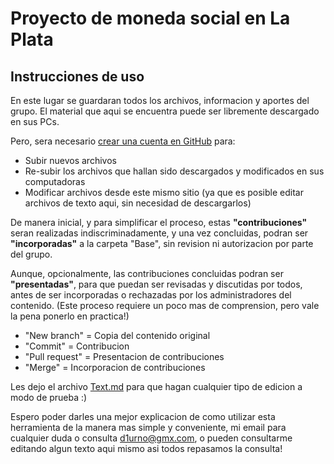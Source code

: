 # Proyecto de moneda social en La Plata
## Instrucciones de uso
En este lugar se guardaran todos los archivos, informacion y aportes del grupo.
El material que aqui se encuentra puede ser libremente descargado en sus PCs.

Pero, sera necesario [crear una cuenta en GitHub](https://github.com/join) para:
- Subir nuevos archivos
- Re-subir los archivos que hallan sido descargados y modificados en sus computadoras
- Modificar archivos desde este mismo sitio (ya que es posible editar archivos de texto aqui, sin necesidad de descargarlos)

De manera inicial, y para simplificar el proceso, estas **"contribuciones"** seran realizadas indiscriminadamente, y una vez concluidas, podran ser **"incorporadas"** a la carpeta "Base", sin revision ni autorizacion por parte del grupo.

Aunque, opcionalmente, las contribuciones concluidas podran ser **"presentadas"**, para que puedan ser revisadas y discutidas por todos, antes de ser incorporadas o rechazadas por los administradores del contenido. (Este proceso requiere un poco mas de comprension, pero vale la pena ponerlo en practica!)

- "New branch" = Copia del contenido original
- "Commit" = Contribucion
- "Pull request" = Presentacion de contribuciones
- "Merge" = Incorporacion de contribuciones

Les dejo el archivo [Text.md](https://github.com/Monedas-Sociales-La-Plata/Moneda-Social/blob/Base/Test.md) para que hagan cualquier tipo de edicion a modo de prueba :)

Espero poder darles una mejor explicacion de como utilizar esta herramienta de la manera mas simple y conveniente, mi email para cualquier duda o consulta d1urno@gmx.com, o pueden consultarme editando algun texto aqui mismo asi todos repasamos la consulta!
